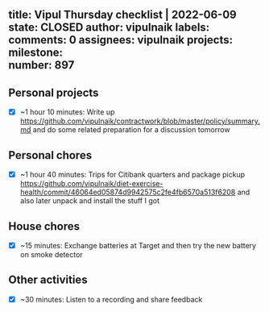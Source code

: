 title:	Vipul Thursday checklist | 2022-06-09
state:	CLOSED
author:	vipulnaik
labels:	
comments:	0
assignees:	vipulnaik
projects:	
milestone:	
number:	897
--
## Personal projects

- [x] ~1 hour 10 minutes: Write up https://github.com/vipulnaik/contractwork/blob/master/policy/summary.md and do some related preparation for a discussion tomorrow

## Personal chores

- [x] ~1 hour 40 minutes: Trips for Citibank quarters and package pickup https://github.com/vipulnaik/diet-exercise-health/commit/46064ed05874d9942575c2fe4fb6570a513f6208 and also later unpack and install the stuff I got

## House chores

- [x] ~15 minutes: Exchange batteries at Target and then try the new battery on smoke detector

## Other activities

- [x] ~30 minutes: Listen to a recording and share feedback
